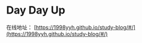 # Day Day Up

在线地址： [https://1998yyh.github.io/study-blog/#/](https://1998yyh.github.io/study-blog/#/)